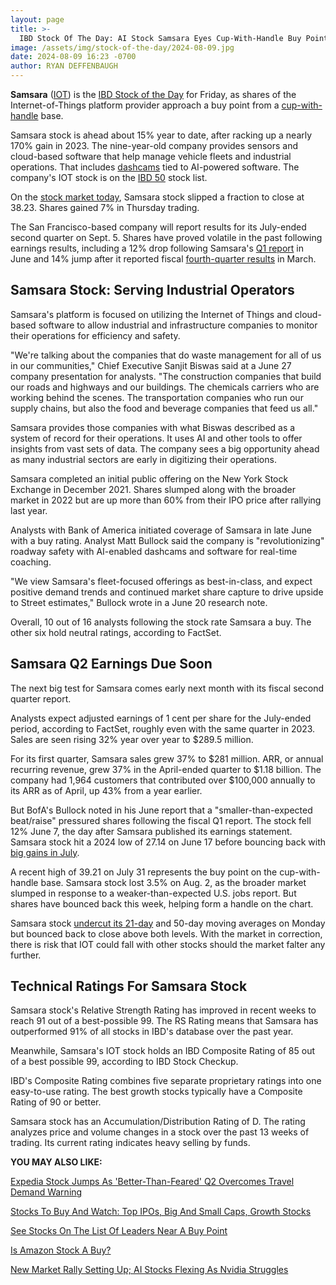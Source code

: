 ```yaml
---
layout: page
title: >-
  IBD Stock Of The Day: AI Stock Samsara Eyes Cup-With-Handle Buy Point
image: /assets/img/stock-of-the-day/2024-08-09.jpg
date: 2024-08-09 16:23 -0700
author: RYAN DEFFENBAUGH
---
```







**Samsara** ([IOT](https://research.investors.com/quote.aspx?symbol=IOT)) is the [IBD Stock of the Day](https://www.investors.com/category/research/ibd-stock-of-the-day/) for Friday, as shares of the Internet-of-Things platform provider approach a buy point from a [cup-with-handle](https://www.investors.com/how-to-invest/investors-corner/the-basics-how-to-analyze-a-stocks-cup-with-handle/) base.




Samsara stock is ahead about 15% year to date, after racking up a nearly 170% gain in 2023. The nine-year-old company provides sensors and cloud-based software that help manage vehicle fleets and industrial operations. That includes [dashcams](https://www.samsara.com/pages/dash-cams-2/) tied to AI-powered software. The company's IOT stock is on the [IBD 50](https://research.investors.com/stock-lists/ibd-50/) stock list.


On the [stock market today](https://www.investors.com/news/stock-market-today-stock-market-news/?), Samsara stock slipped a fraction to close at 38.23. Shares gained 7% in Thursday trading.


The San Francisco-based company will report results for its July-ended second quarter on Sept. 5. Shares have proved volatile in the past following earnings results, including a 12% drop following Samsara's [Q1 report](https://www.barrons.com/articles/samsara-earnings-stock-price-2d15c5ab) in June and 14% jump after it reported fiscal [fourth-quarter results](https://www.investors.com/news/technology/samsara-earnings-samsara-stock-news-q42023/) in March.


Samsara Stock: Serving Industrial Operators
-------------------------------------------


Samsara's platform is focused on utilizing the Internet of Things and cloud-based software to allow industrial and infrastructure companies to monitor their operations for efficiency and safety.


"We're talking about the companies that do waste management for all of us in our communities," Chief Executive Sanjit Biswas said at a June 27 company presentation for analysts. "The construction companies that build our roads and highways and our buildings. The chemicals carriers who are working behind the scenes. The transportation companies who run our supply chains, but also the food and beverage companies that feed us all."


Samsara provides those companies with what Biswas described as a system of record for their operations. It uses AI and other tools to offer insights from vast sets of data. The company sees a big opportunity ahead as many industrial sectors are early in digitizing their operations.


Samsara completed an initial public offering on the New York Stock Exchange in December 2021. Shares slumped along with the broader market in 2022 but are up more than 60% from their IPO price after rallying last year.


Analysts with Bank of America initiated coverage of Samsara in late June with a buy rating. Analyst Matt Bullock said the company is "revolutionizing" roadway safety with AI-enabled dashcams and software for real-time coaching.


"We view Samsara's fleet-focused offerings as best-in-class, and expect positive demand trends and continued market share capture to drive upside to Street estimates," Bullock wrote in a June 20 research note.


Overall, 10 out of 16 analysts following the stock rate Samsara a buy. The other six hold neutral ratings, according to FactSet.


Samsara Q2 Earnings Due Soon
----------------------------


The next big test for Samsara comes early next month with its fiscal second quarter report.


Analysts expect adjusted earnings of 1 cent per share for the July-ended period, according to FactSet, roughly even with the same quarter in 2023. Sales are seen rising 32% year over year to $289.5 million.


For its first quarter, Samsara sales grew 37% to $281 million. ARR, or annual recurring revenue, grew 37% in the April-ended quarter to $1.18 billion. The company had 1,964 customers that contributed over $100,000 annually to its ARR as of April, up 43% from a year earlier.


But BofA's Bullock noted in his June report that a "smaller-than-expected beat/raise" pressured shares following the fiscal Q1 report. The stock fell 12% June 7, the day after Samsara published its earnings statement. Samsara stock hit a 2024 low of 27.14 on June 17 before bouncing back with [big gains in July](https://www.investors.com/research/samsara-stock-iot-internet-of-things/).


A recent high of 39.21 on July 31 represents the buy point on the cup-with-handle base. Samsara stock lost 3.5% on Aug. 2, as the broader market slumped in response to a weaker-than-expected U.S. jobs report. But shares have bounced back this week, helping form a handle on the chart.


Samsara stock [undercut its 21-day](https://www.investors.com/how-to-invest/investors-corner/how-to-trade-stocks-using-21-day-exponential-moving-average/) and 50-day moving averages on Monday but bounced back to close above both levels. With the market in correction, there is risk that IOT could fall with other stocks should the market falter any further.


Technical Ratings For Samsara Stock
-----------------------------------


Samsara stock's Relative Strength Rating has improved in recent weeks to reach 91 out of a best-possible 99. The RS Rating means that Samsara has outperformed 91% of all stocks in IBD's database over the past year.


Meanwhile, Samsara's IOT stock holds an IBD Composite Rating of 85 out of a best possible 99, according to IBD Stock Checkup.


IBD's Composite Rating combines five separate proprietary ratings into one easy-to-use rating. The best growth stocks typically have a Composite Rating of 90 or better.


Samsara stock has an Accumulation/Distribution Rating of D. The rating analyzes price and volume changes in a stock over the past 13 weeks of trading. Its current rating indicates heavy selling by funds.





**YOU MAY ALSO LIKE:**


[Expedia Stock Jumps As 'Better-Than-Feared' Q2 Overcomes Travel Demand Warning](https://www.investors.com/news/technology/expedia-group-earnings-sales-beat-expectations-travel-firm-warns-of-softening-demand/)


[Stocks To Buy And Watch: Top IPOs, Big And Small Caps, Growth Stocks](https://www.investors.com/stock-lists/stocks-to-watch-top-rated-ipos-big-caps-and-growth-stocks/)


[See Stocks On The List Of Leaders Near A Buy Point](https://www.investors.com/product/leaderboard/?artProdLink=Leaderboard)


[Is Amazon Stock A Buy?](https://www.investors.com/news/technology/is-amazon-stock-buy-now-amzn/)


[New Market Rally Setting Up; AI Stocks Flexing As Nvidia Struggles](https://www.investors.com/market-trend/stock-market-today/dow-jones-futures-market-rally-ai-stocks-nvidia-musk-trump/)







